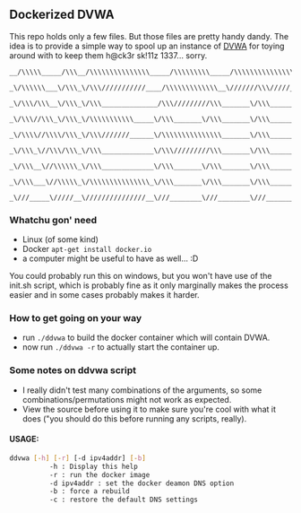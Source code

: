 ## Dockerized DVWA

This repo holds only a few files. But those files are pretty handy dandy.
The idea is to provide a simple way to spool up an instance of [DVWA](https://github.com/ethicalhack3r/DVWA) for toying around with to keep them h@ck3r sk!11z 1337... sorry.

```
__/\\\\\_____/\\\__/\\\\\\\\\\\\\\\_____/\\\\\\\\\_____/\\\\\\\\\\\\\\\_______/\\\\\_________________________/\\\____/\\\_____        
 _\/\\\\\\___\/\\\_\/\\\///////////____/\\\\\\\\\\\\\__\///////\\\/////______/\\\///\\\______________________/\\/\\__\///\\\___       
  _\/\\\/\\\__\/\\\_\/\\\______________/\\\/////////\\\_______\/\\\_________/\\\/__\///\\\___________________/\\\//\\___\//\\\__      
   _\/\\\//\\\_\/\\\_\/\\\\\\\\\\\_____\/\\\_______\/\\\_______\/\\\________/\\\______\//\\\_________________\//__\//_____\//\\\_     
    _\/\\\\//\\\\/\\\_\/\\\///////______\/\\\\\\\\\\\\\\\_______\/\\\_______\/\\\_______\/\\\____________/\\\_______________\/\\\_    
     _\/\\\_\//\\\/\\\_\/\\\_____________\/\\\/////////\\\_______\/\\\_______\//\\\______/\\\____________\///________________/\\\__   
      _\/\\\__\//\\\\\\_\/\\\_____________\/\\\_______\/\\\_______\/\\\________\///\\\__/\\\_________________________________/\\\___  
       _\/\\\___\//\\\\\_\/\\\\\\\\\\\\\\\_\/\\\_______\/\\\_______\/\\\__________\///\\\\\/________________/\\\____________/\\\/____ 
        _\///_____\/////__\///////////////__\///________\///________\///_____________\/////_________________\///____________\///______
```

### Whatchu gon' need
- Linux (of some kind)
- Docker `apt-get install docker.io`
- a computer might be useful to have as well... :D

You could probably run this on windows, but you won't have use of the init.sh script, which is probably fine
as it only marginally makes the process easier and in some cases probably makes it harder.

### How to get going on your way
- run `./ddvwa` to build the docker container which will contain DVWA.
- now run `./ddvwa -r` to actually start the container up.

### Some notes on ddvwa script
- I really didn't test many combinations of the arguments, so some combinations/permutations might not work as expected.
- View the source before using it to make sure you're cool with what it does ("you should do this before running any scripts, really).

#### USAGE:
``` sh
ddvwa [-h] [-r] [-d ipv4addr] [-b]
          -h : Display this help
          -r : run the docker image
          -d ipv4addr : set the docker deamon DNS option
          -b : force a rebuild
          -c : restore the default DNS settings
```
